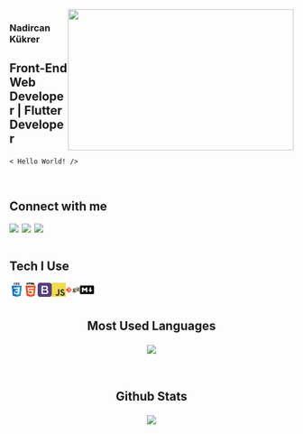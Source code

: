 <img src = "https://media.tenor.com/h9hbSTdgeiQAAAAC/burday%C4%B1m-garavel.gif" align = right width = "400" height = "250">

### Nadircan Kükrer 

## Front-End Web Developer | Flutter Developer

`< Hello World! />`


<br/>


## Connect with me

[<img  width="22" src="https://unpkg.com/simple-icons@v4/icons/linkedin.svg" align="left" />][linkedin]
[<img  width="22" src="https://unpkg.com/simple-icons@v4/icons/discord.svg" align="left" />][discord]
[<img  width="22" src="https://unpkg.com/simple-icons@v4/icons/hackerrank.svg" align="left" />][hackerrank]

 
<br />
<br />

## Tech I Use

<img align="left" src="https://raw.githubusercontent.com/github/explore/80688e429a7d4ef2fca1e82350fe8e3517d3494d/topics/css/css.png" width = "25" height="25">
<img align="left" src="https://raw.githubusercontent.com/github/explore/80688e429a7d4ef2fca1e82350fe8e3517d3494d/topics/html/html.png" width = "25" height="25">
<img align="left" src="https://raw.githubusercontent.com/github/explore/80688e429a7d4ef2fca1e82350fe8e3517d3494d/topics/bootstrap/bootstrap.png" width = "25" height="25">
<img align="left" src="https://raw.githubusercontent.com/github/explore/80688e429a7d4ef2fca1e82350fe8e3517d3494d/topics/javascript/javascript.png" width = "25" height="25">
<img align="left" src="https://raw.githubusercontent.com/github/explore/80688e429a7d4ef2fca1e82350fe8e3517d3494d/topics/git/git.png" width = "25" height="25">
<img align="left" src="https://raw.githubusercontent.com/github/explore/80688e429a7d4ef2fca1e82350fe8e3517d3494d/topics/markdown/markdown.png" width = "25" height="25">

<br/>
<br/>



## <p align="center"> Most Used Languages </p>

<p align="center"> <img src="https://github-readme-stats.vercel.app/api/top-langs/?username=nadircankukrer&layout=compact&theme=dark"> </p>

 


<br/>


## <p align="center">Github Stats</p>
 
<p align="center",> <img  src="https://github-readme-stats.vercel.app/api?username=nadircankukrer&theme=dark"> </p>
 








[linkedin]: https://www.linkedin.com/in/nadircan-k%C3%BCkrer-16201125a/
 [discord]: https://discord.com/users/756646818795749399
[hackerrank]: https://www.hackerrank.com/kukrernadircan
